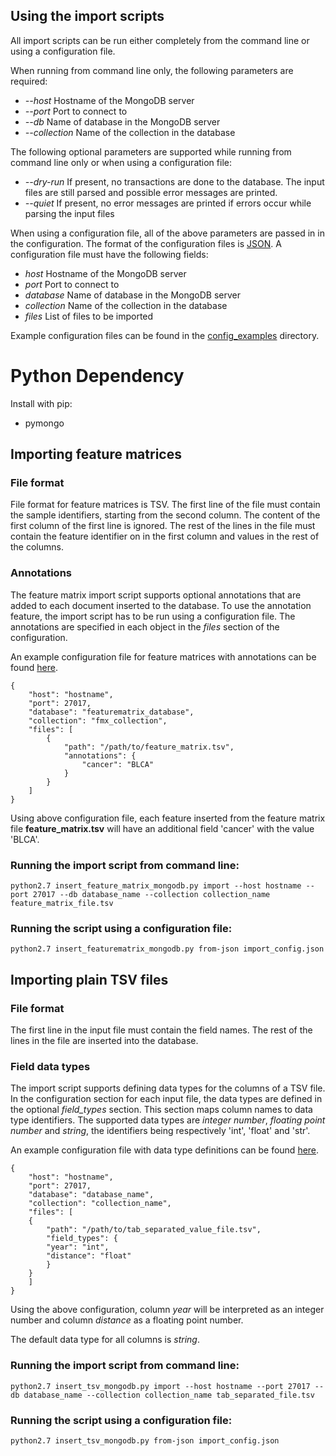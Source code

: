 ## Using the import scripts

All import scripts can be run either completely from the command line or using a configuration file.

When running from command line only, the following parameters are required:

* *--host* Hostname of the MongoDB server
* *--port* Port to connect to
* *--db* Name of database in the MongoDB server
* *--collection* Name of the collection in the database

The following optional parameters are supported while running from command line only or when using a configuration file:

* *--dry-run* If present, no transactions are done to the database. The input files are still parsed and possible error messages are printed.
* *--quiet* If present, no error messages are printed if errors occur while parsing the input files


When using a configuration file, all of the above parameters are passed in in the configuration. The format of the configuration files is [JSON](http://www.json.org/). A configuration file must have the following fields:

* *host* Hostname of the MongoDB server
* *port* Port to connect to
* *database* Name of database in the MongoDB server
* *collection* Name of the collection in the database
* *files* List of files to be imported

Example configuration files can be found in the [config_examples](https://github.com/cancerregulome/OAuthWebServices/tree/master/import_scripts/config_examples) directory.

# Python Dependency

Install with pip:

* pymongo

## Importing feature matrices

### File format

File format for feature matrices is TSV. The first line of the file must contain the sample identifiers, starting from the second column. The content of the first column of the first line is ignored. The rest of the lines in the file must contain the feature identifier on in the first column and values in the rest of the columns.

### Annotations

The feature matrix import script supports optional annotations that are added to each document inserted to the database. To use the annotation feature, the import script has to be run using a configuration file. The annotations are specified in each object in the *files* section of the configuration.

An example configuration file for feature matrices with annotations can be found [here](https://github.com/cancerregulome/OAuthWebServices/blob/master/import_scripts/config_examples/feature_matrix_import_with_annotations.json).

```
{
    "host": "hostname",
    "port": 27017,
    "database": "featurematrix_database",
    "collection": "fmx_collection",
    "files": [
		{
		    "path": "/path/to/feature_matrix.tsv",
		    "annotations": {
				"cancer": "BLCA"
		    }
		}
    ]
}
```

Using above configuration file, each feature inserted from the feature matrix file **feature_matrix.tsv** will have an additional field 'cancer' with the value 'BLCA'.

### Running the import script from command line:

```
python2.7 insert_feature_matrix_mongodb.py import --host hostname --port 27017 --db database_name --collection collection_name feature_matrix_file.tsv
```

### Running the script using a configuration file:

```
python2.7 insert_featurematrix_mongodb.py from-json import_config.json
```

## Importing plain TSV files

### File format

The first line in the input file must contain the field names. The rest of the lines in the file are inserted into the database.

### Field data types

The import script supports defining data types for the columns of a TSV file. In the configuration section for each input file, the data types are defined in the optional *field_types* section. This section maps column names to data type identifiers. The supported data types are *integer number*, *floating point number* and *string*, the identifiers being respectively 'int', 'float' and 'str'.

An example configuration file with data type definitions can be found [here](https://github.com/cancerregulome/OAuthWebServices/blob/master/import_scripts/config_examples/tsv_import_with_data_types.json).

```
{
    "host": "hostname",
    "port": 27017,
    "database": "database_name",
    "collection": "collection_name",
    "files": [
	{
	    "path": "/path/to/tab_separated_value_file.tsv",
	    "field_types": {
		"year": "int",
		"distance": "float"
	    }
	}
    ]
}
```

Using the above configuration, column *year* will be interpreted as an integer number and column *distance* as a floating point number.

The default data type for all columns is *string*.

### Running the import script from command line:

```
python2.7 insert_tsv_mongodb.py import --host hostname --port 27017 --db database_name --collection collection_name tab_separated_file.tsv
```

### Running the script using a configuration file:

```
python2.7 insert_tsv_mongodb.py from-json import_config.json
```
